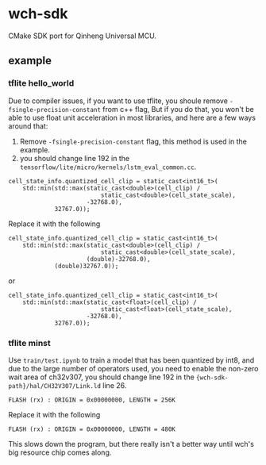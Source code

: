 # wch-sdk
CMake SDK port for Qinheng Universal MCU.

## example

### tflite hello_world
Due to compiler issues, if you want to use tflite, you shoule remove `-fsingle-precision-constant` from c++ flag, But if you do that, you won't be able to use float unit acceleration in most libraries, and here are a few ways around that:
1. Remove `-fsingle-precision-constant` flag, this method is used in the example.
2. you should change line 192 in the `tensorflow/lite/micro/kernels/lstm_eval_common.cc`.
```
cell_state_info.quantized_cell_clip = static_cast<int16_t>(
    std::min(std::max(static_cast<double>(cell_clip) /
                          static_cast<double>(cell_state_scale),
                      -32768.0),
             32767.0));
```
Replace it with the following
```
cell_state_info.quantized_cell_clip = static_cast<int16_t>(
    std::min(std::max(static_cast<double>(cell_clip) /
                          static_cast<double>(cell_state_scale),
                      (double)-32768.0),
             (double)32767.0));
```
or
```
cell_state_info.quantized_cell_clip = static_cast<int16_t>(
    std::min(std::max(static_cast<float>(cell_clip) /
                          static_cast<float>(cell_state_scale),
                      -32768.0),
             32767.0));
```

### tflite minst
Use `train/test.ipynb` to train a model that has been quantized by int8, and due to the large number of operators used, you need to enable the non-zero wait area of ch32v307, you should change line 192 in the `{wch-sdk-path}/hal/CH32V307/Link.ld` line 26.
```
FLASH (rx) : ORIGIN = 0x00000000, LENGTH = 256K
```
Replace it with the following
```
FLASH (rx) : ORIGIN = 0x00000000, LENGTH = 480K
```
This slows down the program, but there really isn't a better way until wch's big resource chip comes along.
